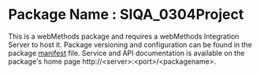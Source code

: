 # Package Name : SIQA_0304Project
This is a webMethods package and requires a webMethods Integration Server to host it. Package versioning and configuration can be found in the package [manifest](./SIQA_0304Project/manifest.v3) file. Service and API documentation is available on the package's home page http://&lt;server&gt;:&lt;port&gt;/&lt;packagename>.